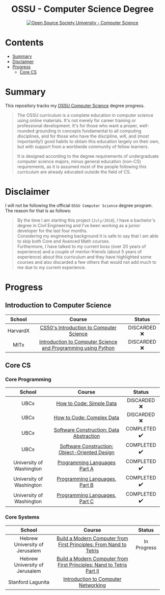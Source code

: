 <h1 align="center">OSSU - Computer Science Degree</h1>
<p align="center">
  <a href="https://github.com/ossu/computer-science">
    <img alt="Open Source Society University - Computer Science" src="https://img.shields.io/badge/OSSU-computer--science-blue.svg">
  </a>
</p>

# Contents
- [Summary](#summary)
- [Disclaimer](#disclaimer)
- [Progress](#progress)
  - [Core CS](#core-cs)

# Summary
This repository tracks my [OSSU Computer Science](https://github.com/ossu/computer-science) degree progress.

>The OSSU curriculum is a complete education in computer science using online materials. It's not merely for career training or professional development. It's for those who want a proper, well-rounded grounding in concepts fundamental to all computing disciplines, and for those who have the discipline, will, and (most importantly!) good habits to obtain this education largely on their own, but with support from a worldwide community of fellow learners. 
>
>It is designed according to the degree requirements of undergraduate computer science majors, minus general education (non-CS) requirements, as it is assumed most of the people following this curriculum are already educated outside the field of CS.

# Disclaimer
I will not be following the official `OSSU Computer Science` degree program.  
The reason for that is as follows:  
>By the time I am starting this project (`July/2018`), I have a bachelor's degree in Civil Engineering and I've been working as a junior developer for the last four months.  
>Considering my engineeing background it is safe to say that I am able to skip both Core and Avanced Math courses.  
>Furthermore, I have talked to my current boss (over 20 years of experience) and a couple of mentor-friends (about 5 years of experience) about this curriculum and they have highlighted some courses and also discarded a few others that would not add much to me due to my current experience.


# Progress
## Introduction to Computer Science
School | Course | Status
:--: | :--: | :--: 
HarvardX | [CS50's Introduction to Computer Science](https://www.edx.org/course/introduction-computer-science-harvardx-cs50x) | DISCARDED :x:
MITx | [Introduction to Computer Science and Programming using Python](https://www.edx.org/course/introduction-computer-science-mitx-6-00-1x-10) | DISCARDED :x:

## Core CS
### Core Programming
School | Course | Status
:--: | :--: | :--: 
UBCx | [How to Code: Simple Data](https://www.edx.org/course/how-code-simple-data-ubcx-htc1x) | DISCARDED :x:
UBCx | [How to Code: Complex Data](https://www.edx.org/course/how-code-complex-data-ubcx-htc2x)  | DISCARDED :x:
UBCx | [Software Construction: Data Abstraction](https://www.edx.org/course/software-construction-data-abstraction-ubcx-softconst1x) | COMPLETED :heavy_check_mark:
UBCx  | [Software Construction: Object-Oriented Design](https://www.edx.org/course/software-construction-object-oriented-ubcx-softconst2x) | COMPLETED :heavy_check_mark:
University of Washington | [Programming Languages Part A](https://www.coursera.org/learn/programming-languages) | COMPLETED :heavy_check_mark:
University of Washington | [Programming Languages, Part B](https://www.coursera.org/learn/programming-languages-part-b) | COMPLETED :heavy_check_mark:
University of Washington | [Programming Languages, Part C](https://www.coursera.org/learn/programming-languages-part-c) | COMPLETED :heavy_check_mark:

### Core Systems
School | Course | Status
:--: | :--: | :--: 
Hebrew University of Jerusalem | [Build a Modern Computer from First Principles: From Nand to Tetris](https://www.coursera.org/learn/build-a-computer) | In Progress
Hebrew University of Jerusalem | [Build a Modern Computer from First Principles: Nand to Tetris Part II](https://www.coursera.org/learn/nand2tetris2) |
Stanford Lagunita | [Introduction to Computer Networking](https://lagunita.stanford.edu/courses/Engineering/Networking-SP/SelfPaced/about) |


<!-- 
EMOJIS 
    DISCARDED :x:
    COMPLETED :heavy_check_mark: 
-->


<!-- 
### Core Theory
School | Course | Status
:--: | :--: | :--: 
Stanford Lagunita | [Algorithms: Design and Analysis, Part I](https://lagunita.stanford.edu/courses/course-v1:Engineering+Algorithms1+SelfPaced/about) |
Stanford Lagunita | [Algorithms: Design and Analysis, Part II](https://lagunita.stanford.edu/courses/course-v1:Engineering+Algorithms2+SelfPaced/about) |

### Core Applications
School | Course | Status
:--: | :--: | :--: 
Stanford Lagunita | [Databases](https://lagunita.stanford.edu/courses/DB/2014/SelfPaced/about) |
Stanford University | [Machine Learning](https://www.coursera.org/learn/machine-learning) |
UC San DiegoX | [Computer Graphics](https://www.edx.org/course/computer-graphics-uc-san-diegox-cse167x) |
Stanford University | [Cryptography I](https://www.coursera.org/course/crypto) |
UBCx | [Software Engineering: Introduction](https://www.edx.org/course/software-engineering-introduction-ubcx-softeng1x) |
UBCx | [Software Development Capstone Project](https://www.edx.org/course/software-development-capstone-project-ubcx-softengprjx) | -->
